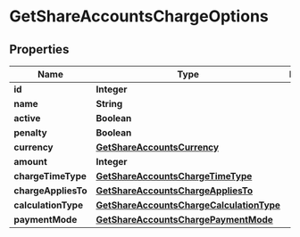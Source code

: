 # GetShareAccountsChargeOptions

## Properties
Name | Type | Description | Notes
------------ | ------------- | ------------- | -------------
**id** | **Integer** |  |  [optional]
**name** | **String** |  |  [optional]
**active** | **Boolean** |  |  [optional]
**penalty** | **Boolean** |  |  [optional]
**currency** | [**GetShareAccountsCurrency**](GetShareAccountsCurrency.md) |  |  [optional]
**amount** | **Integer** |  |  [optional]
**chargeTimeType** | [**GetShareAccountsChargeTimeType**](GetShareAccountsChargeTimeType.md) |  |  [optional]
**chargeAppliesTo** | [**GetShareAccountsChargeAppliesTo**](GetShareAccountsChargeAppliesTo.md) |  |  [optional]
**calculationType** | [**GetShareAccountsChargeCalculationType**](GetShareAccountsChargeCalculationType.md) |  |  [optional]
**paymentMode** | [**GetShareAccountsChargePaymentMode**](GetShareAccountsChargePaymentMode.md) |  |  [optional]
